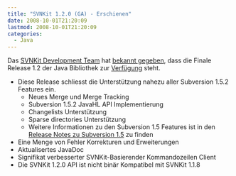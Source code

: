 ```yaml
---
title: "SVNKit 1.2.0 (GA) - Erschienen"
date: 2008-10-01T21:20:09
lastmod: 2008-10-01T21:20:09
categories:
  - Java
---
```

Das [SVNKit Development Team](http://www.svnkit.com) hat 
[bekannt gegeben](http://www.nabble.com/-ANN--SVNKit-1.2.0-(GA)-is-available.-td19750286.html), dass die Finale Release 1.2 der Java Bibliothek 
zur [Verfügung](http://www.svnkit.com/download.php) steht.


+ Diese Release schliesst die Unterstützung nahezu aller Subversion 1.5.2 Features ein.
  + Neues Merge und Merge Tracking 
  + Subversion 1.5.2 JavaHL API Implementierung
  + Changelists Unterstützung
  + Sparse directories Unterstützung
  + Weitere Informationen zu den Subversion 1.5 Features ist in den [Release Notes zu Subversion 1.5](http://subversion.tigris.org/svn_1.5_releasenotes.html) zu finden 
+ Eine Menge von Fehler Korrekturen und Erweiterungen
+ Aktualisertes JavaDoc
+ Signifikat verbesserter SVNKit-Basierender Kommandozeilen Client
+ Die SVNKit 1.2.0 API ist nicht binär Kompatibel mit SVNKit 1.1.8

